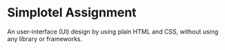 # Simplotel Assignment
An user-interface (UI) design by using plain HTML and CSS, without using any library or frameworks.


